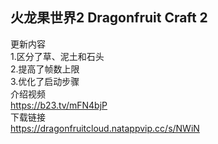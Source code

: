 ## 火龙果世界2 Dragonfruit Craft 2
更新内容\
1.区分了草、泥土和石头\
2.提高了帧数上限\
3.优化了启动步骤\
介绍视频\
https://b23.tv/mFN4bjP \
下载链接\
https://dragonfruitcloud.natappvip.cc/s/NWiN
